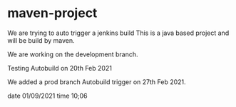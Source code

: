 # maven-project
We are trying to auto trigger a jenkins build
This is a java based project and will be build by maven.

We are working on the development branch.

Testing Autobuild on 20th Feb 2021

We added a prod branch
Autobuild trigger on 27th Feb 2021.

date 01/09/2021
time 10;06
